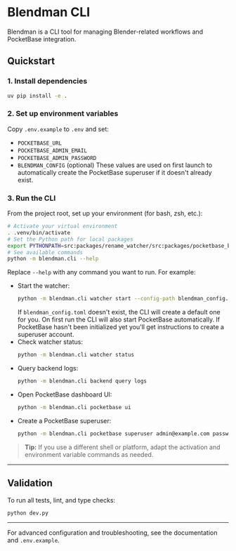 
# Blendman CLI

Blendman is a CLI tool for managing Blender-related workflows and PocketBase integration.

## Quickstart

### 1. Install dependencies

```sh
uv pip install -e .
```

### 2. Set up environment variables

Copy `.env.example` to `.env` and set:
- `POCKETBASE_URL`
- `POCKETBASE_ADMIN_EMAIL`
- `POCKETBASE_ADMIN_PASSWORD`
- `BLENDMAN_CONFIG` (optional)
These values are used on first launch to automatically create the PocketBase superuser
if it doesn't already exist.


### 3. Run the CLI

From the project root, set up your environment (for bash, zsh, etc.):

```sh
# Activate your virtual environment
. .venv/bin/activate
# Set the Python path for local packages
export PYTHONPATH=src:packages/rename_watcher/src:packages/pocketbase_backend/src
# See available commands
python -m blendman.cli --help
```

Replace `--help` with any command you want to run. For example:

- Start the watcher:
  ```sh
  python -m blendman.cli watcher start --config-path blendman_config.toml
  ```
  If `blendman_config.toml` doesn't exist, the CLI will create a default one for you.
  On first run the CLI will also start PocketBase automatically. If PocketBase hasn't
  been initialized yet you'll get instructions to create a superuser account.
- Check watcher status:
  ```sh
  python -m blendman.cli watcher status
  ```
- Query backend logs:
  ```sh
  python -m blendman.cli backend query logs
  ```
- Open PocketBase dashboard UI:
  ```sh
  python -m blendman.cli pocketbase ui
  ```
- Create a PocketBase superuser:
  ```sh
  python -m blendman.cli pocketbase superuser admin@example.com password
  ```

> **Tip:** If you use a different shell or platform, adapt the activation and environment variable commands as needed.

---

## Validation

To run all tests, lint, and type checks:

```sh
python dev.py
```

---

For advanced configuration and troubleshooting, see the documentation and `.env.example`.
